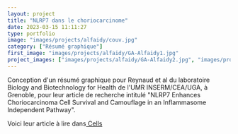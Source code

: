 ```yaml
---
layout: project
title: "NLRP7 dans le choriocarcinome"
date: 2023-03-15 11:11:27
type: portfolio
image: "images/projects/alfaidy/couv.jpg"
category: ["Résumé graphique"]
first_image: "images/projects/alfaidy/GA-Alfaidy1.jpg"
project_images: ["images/projects/alfaidy/GA-Alfaidy2.jpg", "images/projects/alfaidy/GA-Alfaidy3.jpg", "images/projects/alfaidy/GA-Alfaidy4.jpg"]
---
```


Conception d'un résumé graphique pour Reynaud et al du laboratoire Biology and Biotechnology for Health de l'UMR INSERM/CEA/UGA, à Grenoble, pour leur article de recherche intitulé "NLRP7 Enhances Choriocarcinoma Cell Survival and Camouflage in an Inflammasome Independent Pathway".

Voici leur article à lire dans<a href="https://www.mdpi.com/2073-4409/12/6/857"> Cells</a>